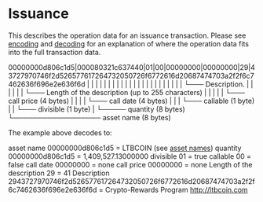 # Issuance

This describes the operation data for an issuance transaction.  Please see [encoding](03-encoding.md) and [decoding](02-decoding.md) for an explanation of where the operation data fits into the full transaction data.

                 
00000000d806c1d5|000080321c637440|01|00|00000000|00000000|29|43727970746f2d526577617264732050726f6772616d20687474703a2f2f6c7462636f696e2e636f6d
       |               |           |  |     |        |     |   |
       |               |           |  |     |        |     |   |
       |               |           |  |     |        |     |   └─── Description.
       |               |           |  |     |        |     └─── Length of the description (up to 255 characters)
       |               |           |  |     |        └─── call price (4 bytes)
       |               |           |  |     └─── call date (4 bytes)
       |               |           |  └─── callable (1 byte)
       |               |           └─── divisible (1 byte)
       |               └───── quantity (8 bytes)
       └────────────────── asset name (8 bytes)


The example above decodes to:

asset name 00000000d806c1d5 = LTBCOIN (see [asset names](asset-names.md))
quantity 00000000d806c1d5 = 1,409,527.13000000
divisible 01 = true 
callable 00 = false
call date 00000000 = none
call price 00000000 = none
Length of the description 29 = 41 
Description 2943727970746f2d526577617264732050726f6772616d20687474703a2f2f6c7462636f696e2e636f6d = Crypto-Rewards Program http://ltbcoin.com


